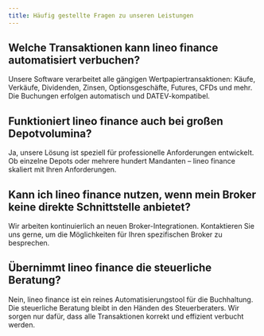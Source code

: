 ```yaml
---
title: Häufig gestellte Fragen zu unseren Leistungen
---
```


## Welche Transaktionen kann lineo finance automatisiert verbuchen?

Unsere Software verarbeitet alle gängigen Wertpapiertransaktionen: Käufe, Verkäufe, Dividenden, Zinsen, Optionsgeschäfte, Futures, CFDs und mehr. Die Buchungen erfolgen automatisch und DATEV-kompatibel.

## Funktioniert lineo finance auch bei großen Depotvolumina?

Ja, unsere Lösung ist speziell für professionelle Anforderungen entwickelt. Ob einzelne Depots oder mehrere hundert Mandanten – lineo finance skaliert mit Ihren Anforderungen.

## Kann ich lineo finance nutzen, wenn mein Broker keine direkte Schnittstelle anbietet?

Wir arbeiten kontinuierlich an neuen Broker-Integrationen. Kontaktieren Sie uns gerne, um die Möglichkeiten für Ihren spezifischen Broker zu besprechen.

## Übernimmt lineo finance die steuerliche Beratung?

Nein, lineo finance ist ein reines Automatisierungstool für die Buchhaltung. Die steuerliche Beratung bleibt in den Händen des Steuerberaters. Wir sorgen nur dafür, dass alle Transaktionen korrekt und effizient verbucht werden.